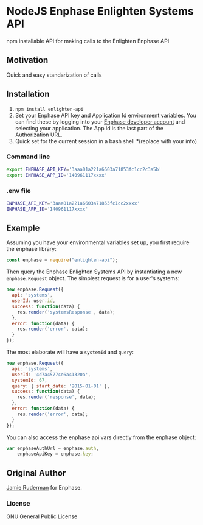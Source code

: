 # NodeJS Enphase Enlighten Systems API

npm installable API for making calls to the Enlighten Enphase API

## Motivation

Quick and easy standarization of calls

## Installation

1. `npm install enlighten-api`
1. Set your Enphase API key and Application Id environment variables. You can find these by logging into your [Enphase developer account](https://developer.enphase.com/admin/applications) and selecting your application. The App id is the last part of the Authorization URL.
1. Quick set for the current session in a bash shell *(replace with your info)

### Command line

```bash
export ENPHASE_API_KEY='3aaa01a221a6603a71853fc1cc2c3a5b'
export ENPHASE_APP_ID='140961117xxxx'
```

### .env file

```bash
ENPHASE_API_KEY='3aaa01a221a6603a71853fc1cc2xxxx'
ENPHASE_APP_ID='140961117xxxx'
```

## Example

Assuming you have your environmental variables set up, you first require the enphase library:

```javascript
const enphase = require("enlighten-api");
```

Then query the Enphase Enlighten Systems API by instantiating a new `enphase.Request` object.
The simplest request is for a user's systems:

```javascript
new enphase.Request({
  api: 'systems',
  userId: user.id,
  success: function(data) {
    res.render('systemsResponse', data);
  },
  error: function(data) {
    res.render('error', data);
  }
});
```

The most elaborate will have a `systemId` and `query`:

```javascript
new enphase.Request({
  api: 'systems',
  userId: '4d7a45774e6a41320a',
  systemId: 67,
  query: { start_date: '2015-01-01' },
  success: function(data) {
    res.render('response', data);
  },
  error: function(data) {
    res.render('error', data);
  }
});
```

You can also access the enphase api vars directly from the enphase object:

```javascript
var enphaseAuthUrl = enphase.auth,
    enphaseApiKey = enphase.key;
```

## Original Author

[Jamie Ruderman](http://github.com/JamieRuderman) for Enphase.

### License

GNU General Public License
